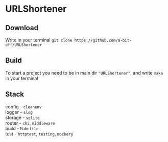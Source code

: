 # URLShortener
## Download
Write in your terminal `git clone https://github.com/a-bit-off/URLShortener`
## Build
To start a project you need to be in main dir `"URLShortener"`, and write `make` in your terminal
## Stack
config - `cleanenv` <br />
logger - `slog` <br />
storage - `sqlite` <br />
router - `chi`, `middleware` <br />
build - `Makefile` <br />
test - `httptest`, `testing`, `mockery` <br />
